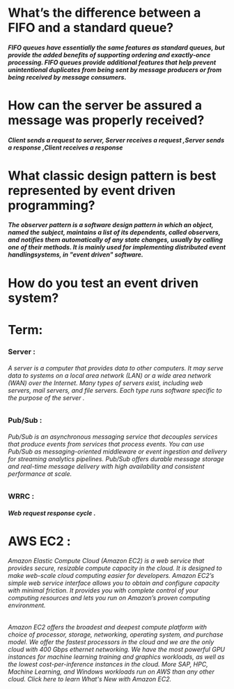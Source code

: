 # What’s the difference between a FIFO and a standard queue?
##### FIFO queues have essentially the same features as standard queues, but provide the added benefits of supporting ordering and exactly-once processing. FIFO queues provide additional features that help prevent unintentional duplicates from being sent by message producers or from being received by message consumers.

# How can the server be assured a message was properly received?
##### Client sends a request to server, Server receives a request ,Server sends a response ,Client receives a response

# What classic design pattern is best represented by event driven programming?
##### The observer pattern is a software design pattern in which an object, named the subject, maintains a list of its dependents, called observers, and notifies them automatically of any state changes, usually by calling one of their methods. It is mainly used for implementing distributed event handlingsystems, in "event driven" software.
# How do you test an event driven system?


# Term: 
### Server :
###### A server is a computer that provides data to other computers. It may serve data to systems on a local area network (LAN) or a wide area network (WAN) over the Internet. Many types of servers exist, including web servers, mail servers, and file servers. Each type runs software specific to the purpose of the server .

### Pub/Sub :
###### Pub/Sub is an asynchronous messaging service that decouples services that produce events from services that process events. You can use Pub/Sub as messaging-oriented middleware or event ingestion and delivery for streaming analytics pipelines. Pub/Sub offers durable message storage and real-time message delivery with high availability and consistent performance at scale.  

### WRRC :
##### Web request response cycle .



# AWS EC2 :
###### Amazon Elastic Compute Cloud (Amazon EC2) is a web service that provides secure, resizable compute capacity in the cloud. It is designed to make web-scale cloud computing easier for developers. Amazon EC2’s simple web service interface allows you to obtain and configure capacity with minimal friction. It provides you with complete control of your computing resources and lets you run on Amazon’s proven computing environment.

###### Amazon EC2 offers the broadest and deepest compute platform with choice of processor, storage, networking, operating system, and purchase model. We offer the fastest processors in the cloud and we are the only cloud with 400 Gbps ethernet networking. We have the most powerful GPU instances for machine learning training and graphics workloads, as well as the lowest cost-per-inference instances in the cloud. More SAP, HPC, Machine Learning, and Windows workloads run on AWS than any other cloud. Click here to learn What's New with Amazon EC2.